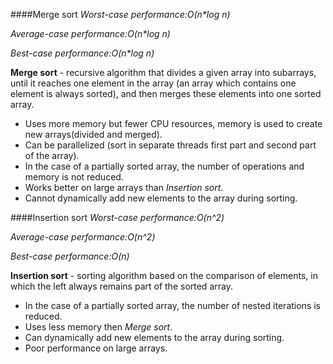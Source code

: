 ####Merge sort
*Worst-case performance:O(n\*log n)*

*Average-case performance:O(n\*log n)*

*Best-case performance:O(n\*log n)*

__Merge sort__ - recursive algorithm that divides a given array into subarrays, until it reaches one element in the array
(an array which contains one element is always sorted), and then merges these elements into one sorted array.

- Uses more memory but fewer CPU resources, memory is used to create new arrays(divided and merged).
- Can be parallelized (sort in separate threads first part and second part of the array).
- In the case of a partially sorted array, the number of operations and memory is not reduced.
- Works better on large arrays than *Insertion sort*.
- Cannot dynamically add new elements to the array during sorting.

####Insertion sort
*Worst-case performance:O(n^2)*

*Average-case performance:O(n^2)*

*Best-case performance:O(n)*

__Insertion sort__ - sorting algorithm based on the comparison of elements, in which the left always remains part of the 
sorted array.

- In the case of a partially sorted array, the number of nested iterations is reduced.
- Uses less memory then *Merge sort*.
- Can dynamically add new elements to the array during sorting.
- Poor performance on large arrays.